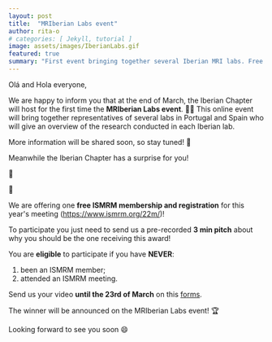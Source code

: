 ```yaml
---
layout: post
title:  "MRIberian Labs event"
author: rita-o
# categories: [ Jekyll, tutorial ]
image: assets/images/IberianLabs.gif
featured: true
summary: "First event bringing together several Iberian MRI labs. Free ISMRM membership and registration, see here how you can participate!"
---
```


Olá and Hola everyone,

We are happy to inform you that at the end of March, the Iberian Chapter will host for the first time the **MRIberian Labs event**. 🎉🎉 
This online event will bring together representatives of several labs in Portugal and Spain who will give an overview of the research conducted in each Iberian lab.

More information will be shared soon, so stay tuned! 🤗

Meanwhile the Iberian Chapter has a surprise for you!

🥁

🥁

We are offering one **free ISMRM membership and registration** for this year's meeting (https://www.ismrm.org/22m/)!

To participate you just need to send us a pre-recorded **3 min pitch** about why you should be the one receiving this award! 

You are **eligible** to participate if you have **NEVER**: 
1) been an ISMRM member;
2) attended an ISMRM meeting.

Send us your video **until the 23rd of March** on this [forms](https://forms.gle/KUT27NJ6A4GANXnG7).

The winner will be announced on the MRIberian Labs event! 🏆 


Looking forward to see you soon 😄
